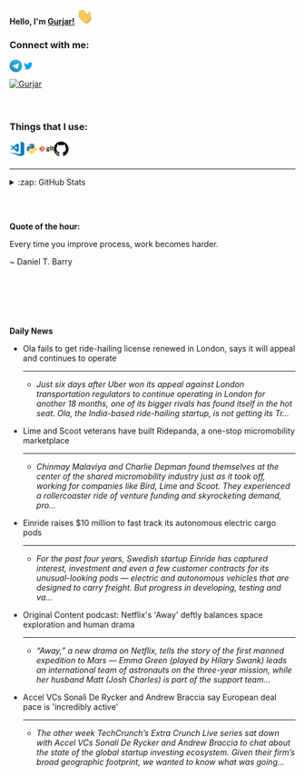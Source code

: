 #### Hello, I'm [Gurjar!](https://GurjarKing.github.io) <img src="https://raw.githubusercontent.com/ABSphreak/ABSphreak/master/gifs/Hi.gif" width="30px"></h2>


### Connect with me:

[<img align="left" alt="Gurjar | Telegram" width="22px" src="https://raw.githubusercontent.com/github/explore/80688e429a7d4ef2fca1e82350fe8e3517d3494d/topics/telegram/telegram.png" />][Telegram]
[<img align="left" alt="Gurjar | Twitter" width="22px" src="https://raw.githubusercontent.com/github/explore/80688e429a7d4ef2fca1e82350fe8e3517d3494d/topics/twitter/twitter.png" />][Twitter]
<br >
<br >
<a href="https://github.com/GurjarKing"><img src="https://komarev.com/ghpvc/?username=GurjarKing" alt="Gurjar" /></a> <br />
<br />
<br />
<!-- <br >

![](https://visitor-badge.glitch.me/badge?page_id=GurjarKing)

<br /> -->

### Things that I use:

[<img align="left" alt="Visual Studio Code" width="26px" src="https://raw.githubusercontent.com/github/explore/80688e429a7d4ef2fca1e82350fe8e3517d3494d/topics/visual-studio-code/visual-studio-code.png" />][VSCode]
[<img align="left" alt="Python" width="26px" src="https://raw.githubusercontent.com/github/explore/80688e429a7d4ef2fca1e82350fe8e3517d3494d/topics/python/python.png" />][Python]
[<img align="left" alt="Git" width="26px" src="https://raw.githubusercontent.com/github/explore/80688e429a7d4ef2fca1e82350fe8e3517d3494d/topics/git/git.png" />][Git]
[<img align="left" alt="GitHub" width="26px" src="https://raw.githubusercontent.com/github/explore/78df643247d429f6cc873026c0622819ad797942/topics/github/github.png" />][Github]

<br />
<br />

---
<details>
  <summary>:zap: GitHub Stats</summary>

<img align="left" alt="Gurjar's Github Stats" src="https://github-readme-stats.vercel.app/api?username=GurjarKing&show_icons=true&hide_border=true&count_private=true&include_all_commit=true&theme=algolia" />

</details>

<!-- ### 🔔 My latest tweet
<a href="https://twitter.com/Gurjar_King43" target="_blank">
	<img src="https://github.com/GurjarKing/GurjarKing/raw/master/tweet.png" width="70%" align="center" alt="Click to view on Twitter" title="My latest tweet, as an image"/>
</a> -->
<br>

<pre>

</pre>

**Quote of the hour:**

Every time you improve process, work becomes harder.

~ Daniel T. Barry
<pre>

</pre>
<br>
<pre>


</pre>
<strong>Daily News</strong>
  
  - Ola fails to get ride-hailing license renewed in London, says it will appeal and continues to operate
     <hr/>
     
      - *Just six days after Uber won its appeal against London transportation regulators to continue operating in London for another 18 months, one of its bigger rivals has found itself in the hot seat. Ola, the India-based ride-hailing startup, is not getting its Tr…*
     
  - Lime and Scoot veterans have built Ridepanda, a one-stop micromobility marketplace
      <hr/>
      
      - *Chinmay Malaviya and Charlie Depman found themselves at the center of the shared micromobility industry just as it took off, working for companies like Bird, Lime and Scoot. They experienced a rollercoaster ride of venture funding and skyrocketing demand, pro…*
      
  - Einride raises $10 million to fast track its autonomous electric cargo pods
      <hr/>
      
      - *For the past four years, Swedish startup Einride has captured interest, investment and even a few customer contracts for its unusual-looking pods — electric and autonomous vehicles that are designed to carry freight. But progress in developing, testing and va…*
      
  - Original Content podcast: Netflix's 'Away' deftly balances space exploration and human drama
      <hr/>
      
      - *“Away,” a new drama on Netflix, tells the story of the first manned expedition to Mars — Emma Green (played by Hilary Swank) leads an international team of astronauts on the three-year mission, while her husband Matt (Josh Charles) is part of the support team…*
       
  - Accel VCs Sonali De Rycker and Andrew Braccia say European deal pace is 'incredibly active'
      <hr/>
       
       - *The other week TechCrunch’s Extra Crunch Live series sat down with Accel VCs Sonali De Rycker and Andrew Braccia to chat about the state of the global startup investing ecosystem. Given their firm’s broad geographic footprint, we wanted to know what was going…*
      

<br />

[VSCode]: https://code.visualstudio.com/
[Python]: https://www.python.org/
[Git]: https://git-scm.com/
[Github]: https://github.com/
[Telegram]: https://t.me/Gurjar_King/
[Twitter]: https://twitter.com/Gurjar_King43/
